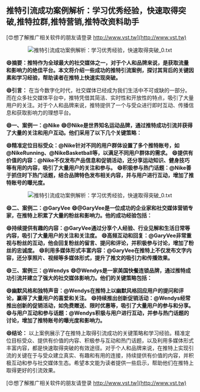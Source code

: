 ## **推特引流成功案例解析：学习优秀经验，快速取得突破,推特拉群,推特营销,推特改资料助手**

[😍想了解推广相关软件的朋友请登录 http://www.vst.tw](http://www.vst.tw)

 <center><img src="https://vst.tw/MP4/tuiguang/png/7.png" alt="推特引流成功案例解析：学习优秀经验，快速取得突破_0.txt"></center>

**😄摘要：推特作为全球最大的社交媒体之一，对于个人和品牌来说，是获取流量和影响力的绝佳平台。本文将介绍一些成功的推特引流案例，探讨其背后的关键因素和学习经验，帮助读者在推特上快速实现突破。**

**😄引言：**
在当今数字化时代，社交媒体已经成为我们生活中不可或缺的一部分。而在众多社交媒体平台中，推特凭借其简洁、实时性和开放性的特点，吸引了大量用户的关注。对于个人和品牌来说，推特提供了一个与受众进行即时互动、传播信息和获取影响力的理想平台。

**😄一、案例一：@Nike**
**😄@Nike是世界知名运动品牌，通过推特成功引流并获得了大量的关注和用户互动。他们采用了以下几个关键策略：**

**😄精准定位目标受众：@Nike针对不同的用户群体设置了多个推特账号，如@NikeRunning、@NikeBasketball等，以满足不同用户群体的需求。**
**😄提供有价值的内容：@Nike不仅发布产品信息和促销活动，还分享运动知识、健身技巧等有用的内容，吸引了大量用户的关注和参与。**
**😄积极参与热门话题：@Nike善于抓住时下热门话题，结合品牌特色发布相关内容，并与用户进行互动，增加了推特账号的曝光度。**

 <center><img src="https://vst.tw/MP4/tuiguang/png/2.png" alt="推特引流成功案例解析：学习优秀经验，快速取得突破_0.txt"></center>

**😄二、案例二：@GaryVee**
**😄@GaryVee是一位成功的企业家和社交媒体营销专家，在推特上积累了大量的粉丝和影响力。他的成功经验包括：**

**😄持续提供有趣的内容：@GaryVee通过分享个人经验、行业见解和生活日常等内容，吸引了大量用户的关注和关注度。**
**😄高频互动和回复：@GaryVee非常重视与粉丝的互动，他会回复粉丝的留言、提问和评论，并积极参与讨论，增加了粉丝的忠诚度。**
**😄利用多媒体形式丰富内容：@GaryVee在推特上不仅发布文字内容，还分享照片、视频等多媒体形式，提升了推文的吸引力和传播效果。**

**😄三、案例三：@Wendys**
**😄@Wendys是一家美国快餐连锁品牌，通过推特成功引流并建立了强大的社交媒体影响力。他们的关键策略包括：**

**😄幽默风格和独特声音：@Wendys在推特上以幽默风格回应用户的提问和评论，赢得了大量用户的喜爱和关注。**
**😄持续推出创新促销活动：@Wendys经常推出创新的促销活动，如免费赠送、限时优惠等，吸引了大量用户的参与和分享。**
**😄与用户互动和参与话题：@Wendys积极与用户进行互动，并参与热门话题的讨论，增加了推特账号的曝光度和影响力。**

**😄结论：**
以上案例展示了在推特上取得引流成功的关键策略和学习经验。精准定位目标受众、提供有价值的内容、积极参与互动和热门话题，以及利用多媒体形式丰富内容，都是快速取得突破的有效途径。对于个人和品牌来说，在推特上实现引流的关键在于与受众建立真实、有趣和有用的连接，持续提供有价值的内容，并积极互动和参与社交媒体生态。希望本文能为读者提供一些启示，帮助他们在推特上取得更好的引流效果。

[😍想了解推广相关软件的朋友请登录 http://www.vst.tw](http://www.vst.tw)



